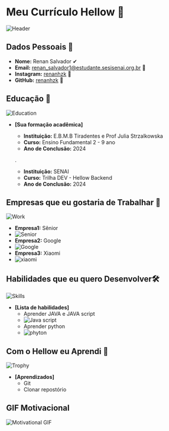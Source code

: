 # Meu Currículo Hellow 🌟

![Header](https://img.freepik.com/fotos-premium/tecnologia-moderna-abstrata-de-tela-de-codigo-de-programacao-com-cranio-de-virus-de-computador-malware-e-conceito-de-ataque-de-hacker_505353-435.jpg)

## Dados Pessoais 📄

- **Nome:** Renan Salvador ✔
- **Email:** renan_salvador1@estudante.sesisenai.org.br 📧
- **Instagram:** [renanhzk](https://www.instagram.com/renanhzk/) 🔗
- **GitHub:** [renanhzk](https://www.github.com/renanhzk) 🔗

## Educação 🏫
![Education](https://cdn-icons-png.flaticon.com/256/6347/6347500.png)
- **[Sua formação acadêmica]**   
  - **Instituição:** E.B.M.B Tiradentes e Prof Julia Strzalkowska
  - **Curso:** Ensino Fundamental 2 - 9 ano
  - **Ano de Conclusão:** 2024
  
  .

  - **Instituição:** SENAI
  - **Curso:** Trilha DEV - Hellow Backend
  - **Ano de Conclusão:** 2024

## Empresas que eu gostaria de Trabalhar 💼
![Work](https://encrypted-tbn0.gstatic.com/images?q=tbn:ANd9GcQ5Xg2XtK7J58yEgm7wA1fG68hojx_HmRXt6T1hwmcNsA&s)
  - **Empresa1:** Sênior 
  - ![Senior](https://encrypted-tbn0.gstatic.com/images?q=tbn:ANd9GcQDhWHLa8s3wZs1fjZd2Y_OEg72gAsnOmqQp6Hmb7NVWg&s)
  - **Empresa2:** Google
  - ![Google](https://img.freepik.com/psd-gratuitas/ilustracao-de-renderizacao-3d-isolada-do-icone-do-google_47987-9777.jpg?size=338&ext=jpg&ga=GA1.1.1488620777.1712966400&semt=ais)
  - **Empresa3:** Xiaomi
  - ![xiaomi](https://pbs.twimg.com/profile_images/1609210454861090816/u_Td5WER_400x400.jpg)

## Habilidades que eu quero Desenvolver🛠️
![Skills](https://cdn-icons-png.flaticon.com/256/6466/6466050.png)
- **[Lista de habilidades]**
  - Aprender JAVA e JAVA script
  - ![Java script](https://encrypted-tbn0.gstatic.com/images?q=tbn:ANd9GcS0Kw-gPYLHgUqz6vdeyzU_B3cHTgwj-tIX66Ugtv7wNQ&s)
  - Aprender python 
  - ![phyton](https://www.shutterstock.com/image-vector/vector-illustration-icon-python-programming-260nw-1405339748.jpg)

## Com o Hellow eu Aprendi 🎉
![Trophy](https://encrypted-tbn0.gstatic.com/images?q=tbn:ANd9GcScZP-FZg5j7sf5wzrEO-fYmCqki9JI6xkbNawVexHH4w&s4)
- **[Aprendizados]**
  - Git
  - Clonar repostório

## GIF Motivacional 
![Motivational GIF](https://media.giphy.com/media/9o59Pga7BWlDrzWhhh/giphy.gif?cid=790b7611i1ebk4ww6497eegkwz79pfrq434nn90rza05f6rk&ep=v1_gifs_search&rid=giphy.gif&ct=g)